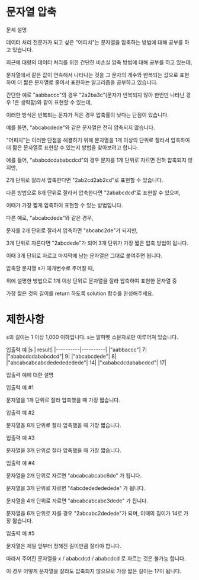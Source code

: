 # 문자열 압축

문제 설명

데이터 처리 전문가가 되고 싶은 "어피치"는 문자열을 압축하는 방법에 대해 공부를 하고 있습니다. 

최근에 대량의 데이터 처리를 위한 간단한 비손실 압축 방법에 대해 공부를 하고 있는데,

문자열에서 같은 값이 연속해서 나타나는 것을 그 문자의 개수와 반복되는 값으로 표현하여 더 짧은 문자열로 줄여서 표현하는 알고리즘을 공부하고 있습니다.


간단한 예로 "aabbaccc"의 경우 "2a2ba3c"(문자가 반복되지 않아 한번만 나타난 경우 1은 생략함)와 같이 표현할 수 있는데, 

이러한 방식은 반복되는 문자가 적은 경우 압축률이 낮다는 단점이 있습니다. 

예를 들면, "abcabcdede"와 같은 문자열은 전혀 압축되지 않습니다. 

"어피치"는 이러한 단점을 해결하기 위해 문자열을 1개 이상의 단위로 잘라서 압축하여 더 짧은 문자열로 표현할 수 있는지 방법을 찾아보려고 합니다.


예를 들어, "ababcdcdababcdcd"의 경우 문자를 1개 단위로 자르면 전혀 압축되지 않지만, 

2개 단위로 잘라서 압축한다면 "2ab2cd2ab2cd"로 표현할 수 있습니다. 

다른 방법으로 8개 단위로 잘라서 압축한다면 "2ababcdcd"로 표현할 수 있으며, 

이때가 가장 짧게 압축하여 표현할 수 있는 방법입니다.


다른 예로, "abcabcdede"와 같은 경우, 

문자를 2개 단위로 잘라서 압축하면 "abcabc2de"가 되지만, 

3개 단위로 자른다면 "2abcdede"가 되어 3개 단위가 가장 짧은 압축 방법이 됩니다. 

이때 3개 단위로 자르고 마지막에 남는 문자열은 그대로 붙여주면 됩니다.

압축할 문자열 s가 매개변수로 주어질 때, 

위에 설명한 방법으로 1개 이상 단위로 문자열을 잘라 압축하여 표현한 문자열 중 

가장 짧은 것의 길이를 return 하도록 solution 함수를 완성해주세요.


# 제한사항
s의 길이는 1 이상 1,000 이하입니다.
s는 알파벳 소문자로만 이루어져 있습니다.

입출력 예
|s	| result|
|----------|----------|
|"aabbaccc"|	7|
|"ababcdcdababcdcd"|	9|
|"abcabcdede"|	8|
|"abcabcabcabcdededededede"|	14|
|"xababcdcdababcdcd"|	17|


입출력 예에 대한 설명

입출력 예 #1

문자열을 1개 단위로 잘라 압축했을 때 가장 짧습니다.

입출력 예 #2

문자열을 8개 단위로 잘라 압축했을 때 가장 짧습니다.

입출력 예 #3

문자열을 3개 단위로 잘라 압축했을 때 가장 짧습니다.

입출력 예 #4

문자열을 2개 단위로 자르면 "abcabcabcabc6de" 가 됩니다.

문자열을 3개 단위로 자르면 "4abcdededededede" 가 됩니다.

문자열을 4개 단위로 자르면 "abcabcabcabc3dede" 가 됩니다.

문자열을 6개 단위로 자를 경우 "2abcabc2dedede"가 되며, 이때의 길이가 14로 가장 짧습니다.

입출력 예 #5

문자열은 제일 앞부터 정해진 길이만큼 잘라야 합니다.

따라서 주어진 문자열을 x / ababcdcd / ababcdcd 로 자르는 것은 불가능 합니다.

이 경우 어떻게 문자열을 잘라도 압축되지 않으므로 가장 짧은 길이는 17이 됩니다.
